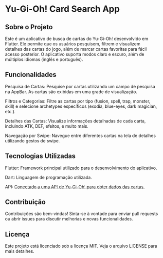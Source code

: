 # Yu-Gi-Oh! Card Search App

## Sobre o Projeto
Este é um aplicativo de busca de cartas do Yu-Gi-Oh! desenvolvido em Flutter. Ele permite que os usuários pesquisem, filtrem e visualizem detalhes das cartas do jogo, além de marcar cartas favoritas para fácil acesso posterior. O aplicativo suporta modos claro e escuro, além de múltiplos idiomas (inglês e português).

## Funcionalidades
Pesquisa de Cartas: Pesquise por cartas utilizando um campo de pesquisa na AppBar. As cartas são exibidas em uma grade de visualização.

Filtros e Categorias: Filtre as cartas por tipo (fusion, spell, trap, monster, skill) e selecione archetypes específicos (exodia, blue-eyes, dark magician, etc.).

Detalhes das Cartas: Visualize informações detalhadas de cada carta, incluindo ATK, DEF, efeitos, e muito mais.

Navegação por Swipe: Navegue entre diferentes cartas na tela de detalhes utilizando gestos de swipe.

## Tecnologias Utilizadas
Flutter: Framework principal utilizado para o desenvolvimento do aplicativo.

Dart: Linguagem de programação utilizada.

API: [Conectado a uma API de Yu-Gi-Oh! para obter dados das cartas.](https://ygoprodeck.com/api-guide/)

## Contribuição
Contribuições são bem-vindas! Sinta-se à vontade para enviar pull requests ou abrir issues para discutir melhorias e novas funcionalidades.

## Licença
Este projeto está licenciado sob a licença MIT. Veja o arquivo LICENSE para mais detalhes.

